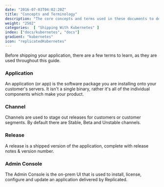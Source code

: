 ```yaml
---
date: "2016-07-03T04:02:20Z"
title: "Concepts and Terminology"
description: "The core concepts and terms used in these documents to describe the Replicated functionality."
weight: "2502"
categories:  [ "Shipping With Kubernetes" ]
index: ["docs/kubernetes", "docs"]
gradient: "kubernetes"
icon: "replicatedKubernetes"
---
```


Before shipping your application, there are a few terms to learn, as they are used throughout this guide.

### Application
An application (or app) is the software package you are installing onto your customer's servers. It isn't a single binary, rather it's all of the individual components which make your product.

### Channel
Channels are used to stage out releases for customers or customer segments. By default there are Stable, Beta and Unstable channels.

### Release
A release is a shipped version of the application, complete with release notes & version number.

### Admin Console
The Admin Console is the on-prem UI that is used to install, license, configure and update an application delivered by Replicated.